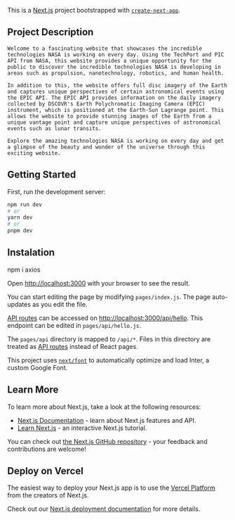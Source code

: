 This is a [Next.js](https://nextjs.org/) project bootstrapped with [`create-next-app`](https://github.com/vercel/next.js/tree/canary/packages/create-next-app).

## Project Description

    Welcome to a fascinating website that showcases the incredible technologies NASA is working on every day. Using the TechPort and PIC API from NASA, this website provides a unique opportunity for the public to discover the incredible technologies NASA is developing in areas such as propulsion, nanotechnology, robotics, and human health.

    In addition to this, the website offers full disc imagery of the Earth and captures unique perspectives of certain astronomical events using the EPIC API. The EPIC API provides information on the daily imagery collected by DSCOVR's Earth Polychromatic Imaging Camera (EPIC) instrument, which is positioned at the Earth-Sun Lagrange point. This allows the website to provide stunning images of the Earth from a unique vantage point and capture unique perspectives of astronomical events such as lunar transits.

    Explore the amazing technologies NASA is working on every day and get a glimpse of the beauty and wonder of the universe through this exciting website.

## Getting Started

First, run the development server:

```bash
npm run dev
# or
yarn dev
# or
pnpm dev
```

## Instalation

npm i axios


Open [http://localhost:3000](http://localhost:3000) with your browser to see the result.

You can start editing the page by modifying `pages/index.js`. The page auto-updates as you edit the file.

[API routes](https://nextjs.org/docs/api-routes/introduction) can be accessed on [http://localhost:3000/api/hello](http://localhost:3000/api/hello). This endpoint can be edited in `pages/api/hello.js`.

The `pages/api` directory is mapped to `/api/*`. Files in this directory are treated as [API routes](https://nextjs.org/docs/api-routes/introduction) instead of React pages.

This project uses [`next/font`](https://nextjs.org/docs/basic-features/font-optimization) to automatically optimize and load Inter, a custom Google Font.

## Learn More

To learn more about Next.js, take a look at the following resources:

- [Next.js Documentation](https://nextjs.org/docs) - learn about Next.js features and API.
- [Learn Next.js](https://nextjs.org/learn) - an interactive Next.js tutorial.

You can check out [the Next.js GitHub repository](https://github.com/vercel/next.js/) - your feedback and contributions are welcome!

## Deploy on Vercel

The easiest way to deploy your Next.js app is to use the [Vercel Platform](https://vercel.com/new?utm_medium=default-template&filter=next.js&utm_source=create-next-app&utm_campaign=create-next-app-readme) from the creators of Next.js.

Check out our [Next.js deployment documentation](https://nextjs.org/docs/deployment) for more details.
